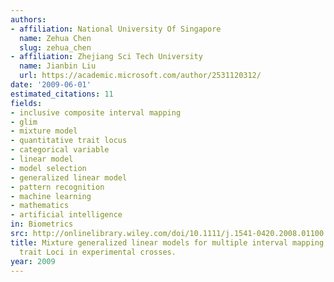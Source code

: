 ```yaml
---
authors:
- affiliation: National University Of Singapore
  name: Zehua Chen
  slug: zehua_chen
- affiliation: Zhejiang Sci Tech University
  name: Jianbin Liu
  url: https://academic.microsoft.com/author/2531120312/
date: '2009-06-01'
estimated_citations: 11
fields:
- inclusive composite interval mapping
- glim
- mixture model
- quantitative trait locus
- categorical variable
- linear model
- model selection
- generalized linear model
- pattern recognition
- machine learning
- mathematics
- artificial intelligence
in: Biometrics
src: http://onlinelibrary.wiley.com/doi/10.1111/j.1541-0420.2008.01100.x/abstract
title: Mixture generalized linear models for multiple interval mapping of quantitative
  trait Loci in experimental crosses.
year: 2009
---
```

